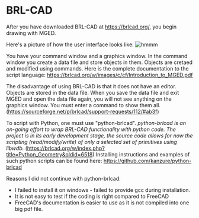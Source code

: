 # BRL-CAD
After you have downloaded BRL-CAD at https://brlcad.org/, you begin drawing with MGED. 

Here's a picture of how the user interface looks like:
![hmmm](http://3.bp.blogspot.com/-AjkhD3HnpyA/UHUWFU0Ul6I/AAAAAAAAWdU/rLAyv7oA4ck/s1600/Screenshot.png)

You have your command window and a graphics window.
In the command window you create a data file and store objects in them. Objects are cretaed and modified using commands.
Here is the complete documentation to the script language: https://brlcad.org/w/images/c/cf/Introduction_to_MGED.pdf

The disadvantage of using BRL-CAD is that it does not have an editor. Objects are stored in the data file. When you save the data file and exit MGED and open the data file again, you will not see anything on the graphics window. You must enter a command to show them all. (https://sourceforge.net/p/brlcad/support-requests/112/#ab3f)

To script with Python, one must use "python-brlcad". _python-brlcad is an on-going effort to wrap BRL-CAD functionality with python code. The project is in its early development stage, the source code allows for now the scripting (read/modify/write) of only a selected set of primitives using libwdb._ (https://brlcad.org/w/index.php?title=Python_Geometry&oldid=6518)
Installing instructions and examples of such python scripts can be found here: https://github.com/kanzure/python-brlcad

Reasons I did not continue with python-brlcad:
- I failed to install it on windows - failed to provide gcc during installation.
- It is not easy to test if the coding is right compared to FreeCAD
- FreeCAD's documentation is easier to use as it is not compiled into one big pdf file. 

